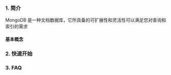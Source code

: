 ### 1. 简介

MongoDB 是一种文档数据库，它所具备的可扩展性和灵活性可以满足您对查询和索引的需求

#### 基本概念


### 2. 快速开始




### 3. FAQ





